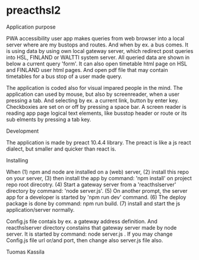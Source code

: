 # preacthsl2
Application purpose

PWA accessibility user app makes queries from web browser into a local server where are my bustops and routes. And when by ex. a bus comes. It is using data by using own local gateway server, which redirect post queries into HSL, FINLAND or WALTTI system server. All queried data are shown in below a current query 'form'. It can also open timetable html page on HSL and FINLAND user html pages. And open pdf file that may contain timetables for a bus stop of a user made query. 
 
The application is coded also for visual impared people in the mind. The application can used by mouse, but also by screenreader, when a user pressing a tab. And selecting by ex. a current link, button by enter key. Checkboxies are set on or off by pressing a space bar.  A screen reader is reading app page logical text elements, like busstop header or route or its sub elments by pressing a tab key.

Development

The application is made by preact 10.4.4 library. The preact is like a js react dialect, but smaller and quicker than react is. 

Installing

When (1) npm and node are installed on a (web) server, (2) install this repo on your server, (3) then install the app by command: 'npm install' on project repo root direcotry. (4) Start a gateway server from a 'reacthslserver' directory by command: 'node server.js'. (5) On another prompt, the server app for a developer is started by 'npm run dev' command. 
(6) The deploy package is done by command: npm run build. (7) install and start the js application/server normally.

Config.js file contais by ex. a gateway address definition. And reacthslserver directory constains that gateway server made by node server. It is started by command: node server.js <enter>. If you may change Config.js file url or/and port,
then change also server.js file also.
 
Tuomas Kassila
